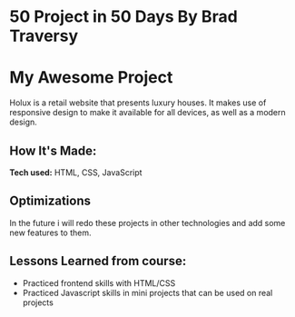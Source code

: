 # 50 Project in 50 Days By Brad Traversy

# My Awesome Project
Holux is a retail website that presents luxury houses. It makes use of responsive design to make it available for all devices, as well as a modern design. 

## How It's Made:
**Tech used:** HTML, CSS, JavaScript


## Optimizations

In the future i will redo these projects in other technologies and add some new features to them.

## Lessons Learned from course:

* Practiced frontend skills with HTML/CSS
* Practiced Javascript skills in mini projects that can be used on real projects

<!-- 
## Examples:
Take a look at these couple examples that I have in my own portfolio:

**Palettable:** https://github.com/alecortega/palettable

**Twitter Battle:** https://github.com/alecortega/twitter-battle

**Patch Panel:** https://github.com/alecortega/patch-panel

-->
